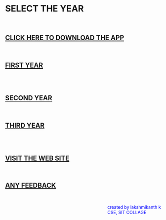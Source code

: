 <html>
<head>
<link rel="stylesheet" href="index.css">
</head>
<body>
     <h1> SELECT THE YEAR </h1>
    <br>
    <a href="app-debug (1).apk"> <h2> CLICK HERE TO DOWNLOAD THE APP </h2></a>
     <br>
    <a href="1r.html"> <h2> FIRST YEAR  </h2></a>
     <br>
     <br>
     <a href="2r.html"> <h2> SECOND YEAR  </h2></a>
     <br>
     <a href="3r.html"> <h2> THIRD YEAR </h2></a>
     <br>
     <br>
     <a href="https://myresult.github.io/rank/"> <h2> VISIT THE WEB SITE </h2></a>
     <br>
  <a href="mailto:lakshmikanthkcse@gmail.com"> <h2> ANY FEEDBACK <br> </h2></a>
     <br>
     <p style="color:blue;float:right;">created by lakshmikanth k<br>CSE, SIT COLLAGE</p>
</body>
</html>
